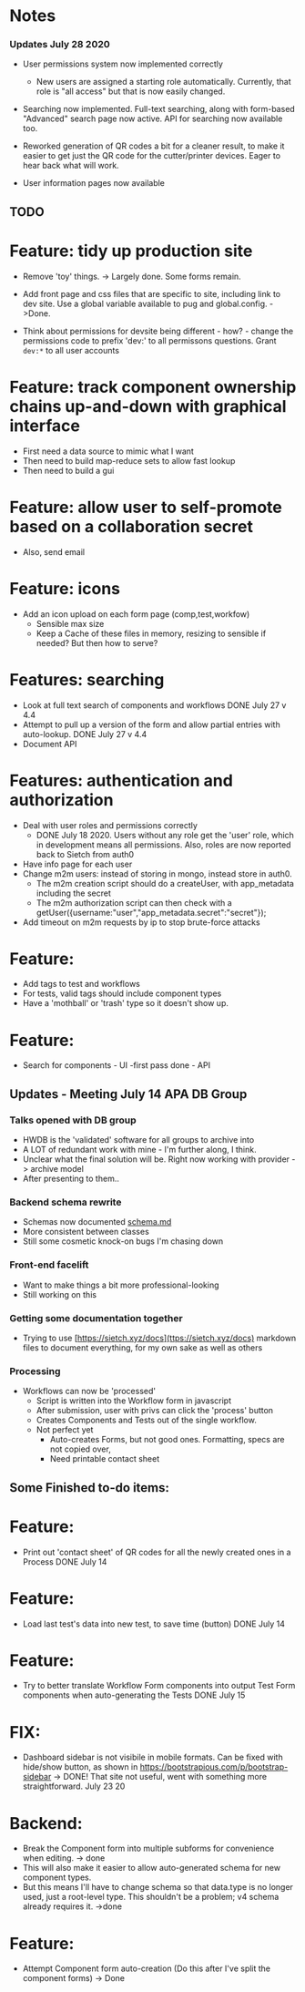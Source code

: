 # Notes

### Updates July 28 2020

- User permissions system now implemented correctly 
  - New users are assigned a starting role automatically.  Currently, that role is "all access" but that is now easily changed.

- Searching now implemented.  Full-text searching, along with form-based "Advanced" search page now active.  API for searching now available too.

- Reworked generation of QR codes a bit for a cleaner result, to make it easier to get just the QR code for the cutter/printer devices. Eager to hear back what will work.

- User information pages now available



## TODO

# Feature: tidy up production site
- Remove 'toy' things.  -> Largely done. Some forms remain.
- Add front page and css files that are specific to site, including link to dev site. Use a global variable available to pug and global.config.  ->Done.

- Think about permissions for devsite being different - how? - change the permissions code to prefix 'dev:' to all permissons questions.  Grant `dev:*` to all user accounts



# Feature: track component ownership chains up-and-down with graphical interface
- First need a data source to mimic what I want
- Then need to build map-reduce sets to allow fast lookup
- Then need to build a gui

# Feature: allow user to self-promote based on a collaboration secret
- Also, send email

# Feature: icons
- Add an icon upload on each form page (comp,test,workfow)
  - Sensible max size
  - Keep a Cache of these files in memory, resizing to sensible if needed?  But then how to serve?

# Features: searching
- Look at full text search of components and workflows DONE July 27 v 4.4
- Attempt to pull up a version of the form and allow partial entries with auto-lookup. DONE July 27 v 4.4
- Document API

# Features: authentication and authorization
- Deal with user roles and permissions correctly
  - DONE July 18 2020.  Users without any role get the 'user' role, which in development means all permissions.  Also, roles are now reported back to Sietch from auth0
- Have info page for each user
- Change m2m users: instead of storing in mongo, instead store in auth0.
  - The m2m creation script should do a createUser, with app_metadata including the secret
  - The m2m authorization script can then check with a getUser({username:"user","app_metadata.secret":"secret"});
- Add timeout on m2m requests by ip to stop brute-force attacks

# Feature:
- Add tags to test and workflows
- For tests, valid tags should include component types
- Have a 'mothball' or 'trash' type so it doesn't show up.




# Feature:
- Search for components
		- UI  -first pass done
		- API


## Updates - Meeting July 14 APA DB Group

### Talks opened with DB group
 - HWDB is the 'validated' software for all groups to archive into
 - A LOT of redundant work with mine - I'm further along, I think.
 - Unclear what the final solution will be. Right now working with provider -> archive model
 - After presenting to them..

### Backend schema rewrite
 - Schemas now documented [schema.md](schema.md)
 - More consistent between classes
 - Still some cosmetic knock-on bugs I'm chasing down

### Front-end facelift
  - Want to make things a bit more professional-looking
  - Still working on this
   
### Getting some documentation together
  - Trying to use [https://sietch.xyz/docs](ttps://sietch.xyz/docs) markdown files to document everything, for my own sake as well as others

### Processing
  - Workflows can now be 'processed'
  	- Script is written into the Workflow form in javascript
  	- After submission, user with privs can click the 'process' button
  	- Creates Components and Tests out of the single workflow.
  	- Not perfect yet
  		- Auto-creates Forms, but not good ones.  Formatting, specs are not copied over,
  		- Need printable contact sheet


## Some Finished to-do items:
# Feature:
- Print out 'contact sheet' of QR codes for all the newly created ones in a Process 
	DONE  July 14

# Feature:
- Load last test's data into new test, to save time (button)
	DONE  July 14

# Feature:
- Try to better translate Workflow Form components into output Test Form components when auto-generating the Tests DONE July 15

# FIX:
- Dashboard sidebar is not visibile in mobile formats. Can be fixed with hide/show button, as shown in https://bootstrapious.com/p/bootstrap-sidebar -> DONE!  That site not useful, went with something more straightforward. July 23 20

# Backend:
- Break the Component form into multiple subforms for convenience when editing.  -> done
-  This will also make it easier to allow auto-generated schema for new component types.
- But this means I'll have to change schema so that data.type is no longer used, just a root-level type. This shouldn't be a problem; v4 schema already requires it. ->done

# Feature:
- Attempt Component form auto-creation (Do this after I've split the component forms) -> Done
